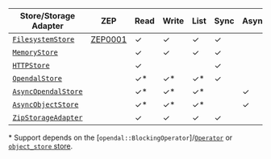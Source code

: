 | Store/Storage Adapter                                                     | ZEP                                                    | Read     | Write    | List     | Sync    | Async   | Feature Flag |
| ------------------------------------------------------------------------- | ------------------------------------------------------ | -------- | -------- | -------- | ------- | ------- | ------------ |
| [`FilesystemStore`](crate::storage::store::FilesystemStore)               | [ZEP0001](https://zarr.dev/zeps/accepted/ZEP0001.html) | &check;  | &check;  | &check;  | &check; |         |              |
| [`MemoryStore`](crate::storage::store::MemoryStore)                       |                                                        | &check;  | &check;  | &check;  | &check; |         |              |
| [`HTTPStore`](crate::storage::store::HTTPStore)                           |                                                        | &check;  |          |          | &check; |         | http         |
| [`OpendalStore`](crate::storage::store::OpendalStore)                     |                                                        | &check;* | &check;* | &check;* | &check; |         | opendal      |
| [`AsyncOpendalStore`](crate::storage::store::AsyncOpendalStore)           |                                                        | &check;* | &check;* | &check;* |         | &check; | opendal      |
| [`AsyncObjectStore`](crate::storage::store::AsyncObjectStore)             |                                                        | &check;* | &check;* | &check;* |         | &check; | object_store |
| [`ZipStorageAdapter`](crate::storage::storage_adapter::ZipStorageAdapter) |                                                        | &check;  | &check;  | &check;  | &check; |         | zip          |

\* Support depends on the [`opendal::BlockingOperator`]/[`Operator`](opendal::Operator) or [`object_store` store](https://docs.rs/object_store/latest/object_store/index.html#modules).
